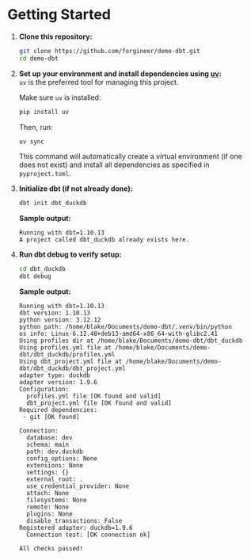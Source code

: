 # Getting Started

1. **Clone this repository:**
   ```bash
   git clone https://github.com/forgineer/demo-dbt.git
   cd demo-dbt
   ```

2. **Set up your environment and install dependencies using [uv](https://github.com/astral-sh/uv):**  
   `uv` is the preferred tool for managing this project.  
   
   Make sure `uv` is installed:
   ```bash
   pip install uv
   ```
   
   Then, run:
   ```bash
   uv sync
   
   ```

   This command will automatically create a virtual environment (if one does not exist) and install all dependencies as specified in `pyproject.toml`.

3. **Initialize dbt (if not already done):**
   ```bash
   dbt init dbt_duckdb
   ```

   **Sample output:**
   ```
   Running with dbt=1.10.13
   A project called dbt_duckdb already exists here.
   ```

4. **Run dbt debug to verify setup:**
   ```bash
   cd dbt_duckdb
   dbt debug
   ```

   **Sample output:**
   ```
   Running with dbt=1.10.13
   dbt version: 1.10.13
   python version: 3.12.12
   python path: /home/blake/Documents/demo-dbt/.venv/bin/python
   os info: Linux-6.12.48+deb13-amd64-x86_64-with-glibc2.41
   Using profiles dir at /home/blake/Documents/demo-dbt/dbt_duckdb
   Using profiles.yml file at /home/blake/Documents/demo-dbt/dbt_duckdb/profiles.yml
   Using dbt_project.yml file at /home/blake/Documents/demo-dbt/dbt_duckdb/dbt_project.yml
   adapter type: duckdb
   adapter version: 1.9.6
   Configuration:
     profiles.yml file [OK found and valid]
     dbt_project.yml file [OK found and valid]
   Required dependencies:
    - git [OK found]

   Connection:
     database: dev
     schema: main
     path: dev.duckdb
     config_options: None
     extensions: None
     settings: {}
     external_root: .
     use_credential_provider: None
     attach: None
     filesystems: None
     remote: None
     plugins: None
     disable_transactions: False
   Registered adapter: duckdb=1.9.6
     Connection test: [OK connection ok]

   All checks passed!
   ```
